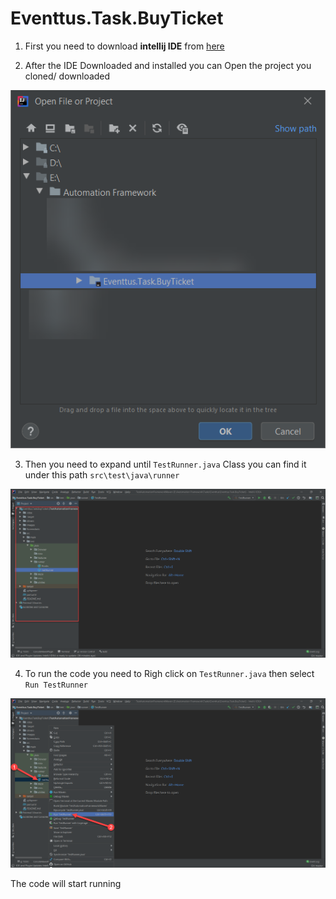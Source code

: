 # Eventtus.Task.BuyTicket
1. First you need to download **intellij IDE** from [here](https://www.jetbrains.com/idea/download/#section=windows)

2. After the IDE Downloaded and installed you can Open the project you cloned/ downloaded 

![Open Project](https://github.com/mohammed-a-ali/Eventtus.Task.BuyTicket/blob/master/images/OpenProject.png)

3. Then you need to expand until `TestRunner.java` Class you can find it under this path `src\test\java\runner`

![TestRunner calss](https://github.com/mohammed-a-ali/Eventtus.Task.BuyTicket/blob/master/images/OpenTestRunnerClass.png)

4. To run the code you need to Righ click on `TestRunner.java` then select `Run TestRunner`

![Run TestRunner](https://github.com/mohammed-a-ali/Eventtus.Task.BuyTicket/blob/master/images/RunTestRunner.png)

The code will start running

